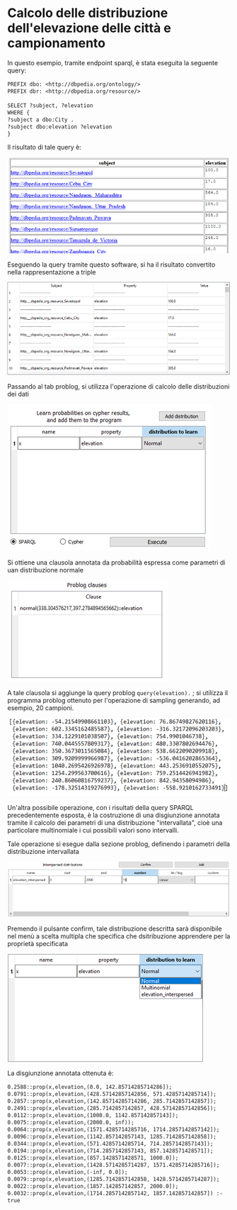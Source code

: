 # Calcolo delle distribuzione dell'elevazione delle città e campionamento

In questo esempio, tramite endpoint sparql, è stata eseguita la seguente query:

```
PREFIX dbo: <http://dbpedia.org/ontology/>
PREFIX dbr: <http://dbpedia.org/resource/>

SELECT ?subject, ?elevation 
WHERE {
?subject a dbo:City .
?subject dbo:elevation ?elevation
}
```

Il risultato di tale query è:

![](./img/sparql_query_result.PNG)

Eseguendo la query tramite questo  software, si ha il risultato convertito nella rappresentazione a triple

![](./img/sparql_triples.PNG)

Passando al tab problog, si utilizza l'operazione di calcolo delle distribuzioni dei dati

![](./img/elevation_distribution.PNG)

Si ottiene una clausola annotata da probabilità espressa come parametri di uan distribuzione normale

![](./img/elevation_clause.PNG)

A tale clausola si aggiunge la query problog ``` query(elevation). ``` ; si utilizza il programma problog ottenuto per l'operazione di sampling generando, ad esempio, 20 campioni.

![](./img/elevation_sampling.PNG)

Un'altra possibile operazione, con i risultati della query SPARQL precedentemente esposta, è la costruzione di una disgiunzione annotata tramite il calcolo dei parametri di una distribuzione "intervallata", cioè una particolare multinomiale i cui possibili valori sono intervalli.

Tale operazione si esegue dalla sezione problog, definendo i parametri della distribuzione intervallata

![](./img/elevation_interspersed.PNG)

Premendo il pulsante confirm, tale distribuzione descritta sarà disponibile nel menù a scelta multipla che specifica che dsitribuzione apprendere per la proprietà specificata

![](./img/elevation_interspersed_mapping.png)

La disgiunzione annotata ottenuta è:

``` 
0.2588::prop(x,elevation,(0.0, 142.85714285714286]); 
0.0791::prop(x,elevation,(428.57142857142856, 571.4285714285714]); 
0.2857::prop(x,elevation,(142.85714285714286, 285.7142857142857]); 
0.2491::prop(x,elevation,(285.7142857142857, 428.57142857142856]); 
0.0112::prop(x,elevation,(1000.0, 1142.857142857143]); 
0.0075::prop(x,elevation,(2000.0, inf)); 
0.0064::prop(x,elevation,(1571.4285714285716, 1714.2857142857142]); 
0.0096::prop(x,elevation,(1142.857142857143, 1285.7142857142858]); 
0.0344::prop(x,elevation,(571.4285714285714, 714.2857142857143]); 
0.0194::prop(x,elevation,(714.2857142857143, 857.1428571428571]); 
0.0125::prop(x,elevation,(857.1428571428571, 1000.0]); 
0.0077::prop(x,elevation,(1428.5714285714287, 1571.4285714285716]); 
0.0053::prop(x,elevation,(-inf, 0.0]); 
0.0079::prop(x,elevation,(1285.7142857142858, 1428.5714285714287]); 
0.0022::prop(x,elevation,(1857.142857142857, 2000.0]); 
0.0032::prop(x,elevation,(1714.2857142857142, 1857.142857142857]) :- true
``` 
